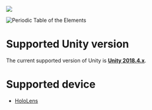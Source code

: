 [![](http://img.youtube.com/vi/VeYEj6O6RxI/0.jpg)](http://www.youtube.com/watch?v=VeYEj6O6RxI "ARChemLab")

<img src="https://github.com/Microsoft/MRDesignLabs_Unity_PeriodicTable/blob/master/External/ReadMeImages/PeriodicTable_Hero.jpg" alt="Periodic Table of the Elements">

# Supported Unity version
The current supported version of Unity is [**Unity 2018.4.x**](https://unity3d.com/unity/qa/lts-releases?version=2018.4). 

# Supported device
- [HoloLens](https://www.hololens.com)

